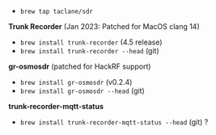 - `brew tap taclane/sdr`

__Trunk Recorder__ (Jan 2023: Patched for MacOS clang 14)
- `brew install trunk-recorder` (4.5 release)
- `brew install trunk-recorder --head` (git)

__gr-osmosdr__ (patched for HackRF support)
- `brew install gr-osmosdr` (v0.2.4)
- `brew install gr-osmosdr --head` (git)

__trunk-recorder-mqtt-status__
- `brew install trunk-recorder-mqtt-status --head` (git) ?